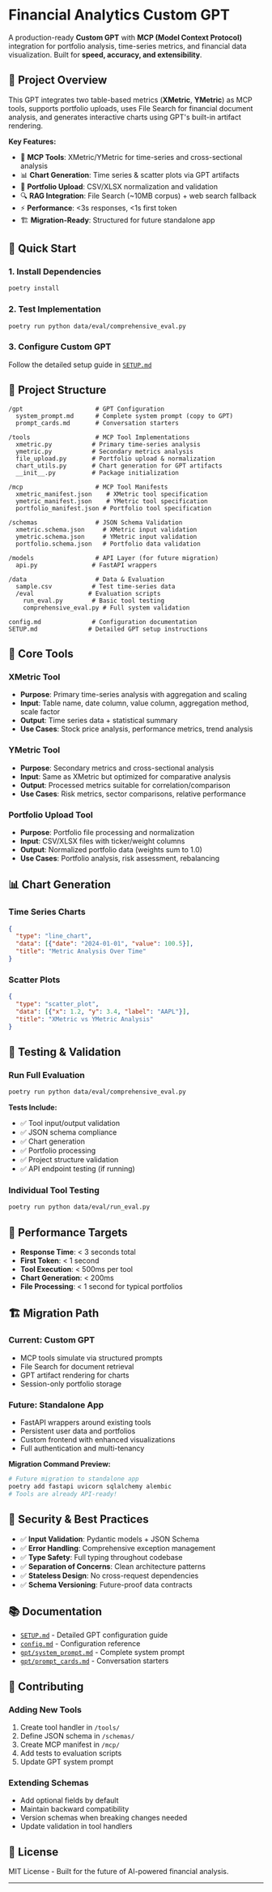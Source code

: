 # Financial Analytics Custom GPT

A production-ready **Custom GPT** with **MCP (Model Context Protocol)** integration for portfolio analysis, time-series metrics, and financial data visualization. Built for **speed, accuracy, and extensibility**.

## 🎯 **Project Overview**

This GPT integrates two table-based metrics (**XMetric**, **YMetric**) as MCP tools, supports portfolio uploads, uses File Search for financial document analysis, and generates interactive charts using GPT's built-in artifact rendering.

**Key Features:**
- 🔧 **MCP Tools**: XMetric/YMetric for time-series and cross-sectional analysis
- 📊 **Chart Generation**: Time series & scatter plots via GPT artifacts
- 📁 **Portfolio Upload**: CSV/XLSX normalization and validation
- 🔍 **RAG Integration**: File Search (~10MB corpus) + web search fallback
- ⚡ **Performance**: <3s responses, <1s first token
- 🏗️ **Migration-Ready**: Structured for future standalone app

## 🚀 **Quick Start**

### 1. Install Dependencies
```bash
poetry install
```

### 2. Test Implementation
```bash
poetry run python data/eval/comprehensive_eval.py
```

### 3. Configure Custom GPT
Follow the detailed setup guide in [`SETUP.md`](SETUP.md)

## 📁 **Project Structure**

```
/gpt                    # GPT Configuration
  system_prompt.md      # Complete system prompt (copy to GPT)
  prompt_cards.md       # Conversation starters

/tools                  # MCP Tool Implementations  
  xmetric.py           # Primary time-series analysis
  ymetric.py           # Secondary metrics analysis
  file_upload.py       # Portfolio upload & normalization
  chart_utils.py       # Chart generation for GPT artifacts
  __init__.py          # Package initialization

/mcp                    # MCP Tool Manifests
  xmetric_manifest.json    # XMetric tool specification
  ymetric_manifest.json    # YMetric tool specification  
  portfolio_manifest.json # Portfolio tool specification

/schemas                # JSON Schema Validation
  xmetric.schema.json     # XMetric input validation
  ymetric.schema.json     # YMetric input validation
  portfolio.schema.json   # Portfolio data validation

/models                 # API Layer (for future migration)
  api.py               # FastAPI wrappers

/data                   # Data & Evaluation
  sample.csv           # Test time-series data
  /eval               # Evaluation scripts
    run_eval.py        # Basic tool testing
    comprehensive_eval.py # Full system validation

config.md              # Configuration documentation
SETUP.md              # Detailed GPT setup instructions
```

## 🔧 **Core Tools**

### XMetric Tool
- **Purpose**: Primary time-series analysis with aggregation and scaling
- **Input**: Table name, date column, value column, aggregation method, scale factor
- **Output**: Time series data + statistical summary
- **Use Cases**: Stock price analysis, performance metrics, trend analysis

### YMetric Tool  
- **Purpose**: Secondary metrics and cross-sectional analysis
- **Input**: Same as XMetric but optimized for comparative analysis
- **Output**: Processed metrics suitable for correlation/comparison
- **Use Cases**: Risk metrics, sector comparisons, relative performance

### Portfolio Upload Tool
- **Purpose**: Portfolio file processing and normalization
- **Input**: CSV/XLSX files with ticker/weight columns
- **Output**: Normalized portfolio data (weights sum to 1.0)
- **Use Cases**: Portfolio analysis, risk assessment, rebalancing

## 📊 **Chart Generation**

### Time Series Charts
```json
{
  "type": "line_chart",
  "data": [{"date": "2024-01-01", "value": 100.5}],
  "title": "Metric Analysis Over Time"
}
```

### Scatter Plots
```json
{
  "type": "scatter_plot", 
  "data": [{"x": 1.2, "y": 3.4, "label": "AAPL"}],
  "title": "XMetric vs YMetric Analysis"
}
```

## 🧪 **Testing & Validation**

### Run Full Evaluation
```bash
poetry run python data/eval/comprehensive_eval.py
```

**Tests Include:**
- ✅ Tool input/output validation
- ✅ JSON schema compliance
- ✅ Chart generation
- ✅ Portfolio processing
- ✅ Project structure validation
- ✅ API endpoint testing (if running)

### Individual Tool Testing
```bash
poetry run python data/eval/run_eval.py
```

## 🎯 **Performance Targets** 

- **Response Time**: < 3 seconds total
- **First Token**: < 1 second  
- **Tool Execution**: < 500ms per tool
- **Chart Generation**: < 200ms
- **File Processing**: < 1 second for typical portfolios

## 🏗️ **Migration Path**

### Current: Custom GPT
- MCP tools simulate via structured prompts
- File Search for document retrieval
- GPT artifact rendering for charts
- Session-only portfolio storage

### Future: Standalone App
- FastAPI wrappers around existing tools
- Persistent user data and portfolios
- Custom frontend with enhanced visualizations
- Full authentication and multi-tenancy

**Migration Command Preview:**
```bash
# Future migration to standalone app
poetry add fastapi uvicorn sqlalchemy alembic
# Tools are already API-ready!
```

## 🔐 **Security & Best Practices**

- ✅ **Input Validation**: Pydantic models + JSON Schema
- ✅ **Error Handling**: Comprehensive exception management  
- ✅ **Type Safety**: Full typing throughout codebase
- ✅ **Separation of Concerns**: Clean architecture patterns
- ✅ **Stateless Design**: No cross-request dependencies
- ✅ **Schema Versioning**: Future-proof data contracts

## 📚 **Documentation**

- [`SETUP.md`](SETUP.md) - Detailed GPT configuration guide
- [`config.md`](config.md) - Configuration reference
- [`gpt/system_prompt.md`](gpt/system_prompt.md) - Complete system prompt
- [`gpt/prompt_cards.md`](gpt/prompt_cards.md) - Conversation starters

## 🤝 **Contributing**

### Adding New Tools
1. Create tool handler in `/tools/`
2. Define JSON schema in `/schemas/`
3. Create MCP manifest in `/mcp/`
4. Add tests to evaluation scripts
5. Update GPT system prompt

### Extending Schemas
- Add optional fields by default
- Maintain backward compatibility
- Version schemas when breaking changes needed
- Update validation in tool handlers

## 📄 **License**

MIT License - Built for the future of AI-powered financial analysis.

---

